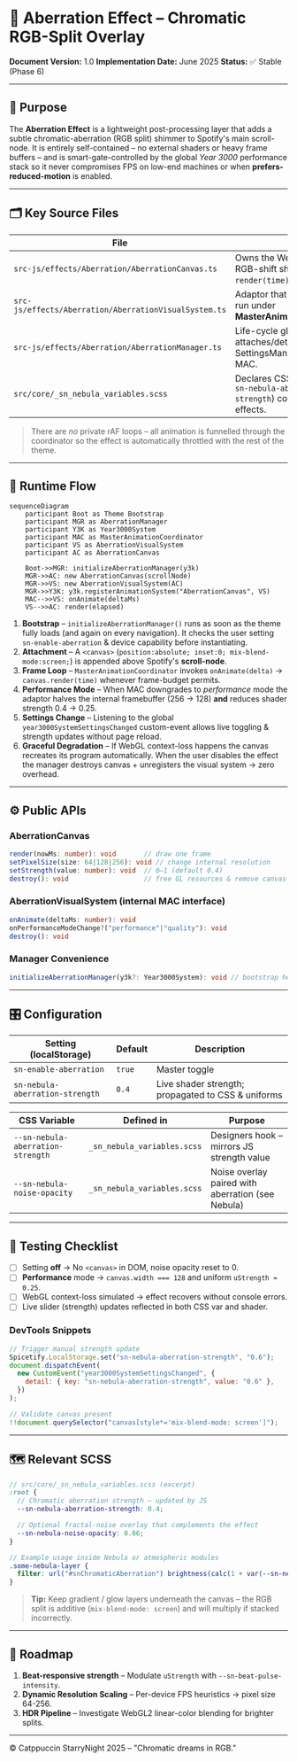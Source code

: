 # 🌌 Aberration Effect – Chromatic RGB-Split Overlay

**Document Version:** 1.0
**Implementation Date:** June 2025
**Status:** ✅ Stable (Phase 6)

---

## 🚀 Purpose

The **Aberration Effect** is a lightweight post-processing layer that adds a subtle chromatic-aberration (RGB split) shimmer to Spotify's main scroll-node. It is entirely self-contained – no external shaders or heavy frame buffers – and is smart-gate-controlled by the global _Year 3000_ performance stack so it never compromises FPS on low-end machines or when **prefers-reduced-motion** is enabled.

---

## 🗂️ Key Source Files

| File                                                  | Role                                                                               |
| ----------------------------------------------------- | ---------------------------------------------------------------------------------- |
| `src-js/effects/Aberration/AberrationCanvas.ts`       | Owns the WebGL context, tiny RGB-shift shader and `render(time)` routine.          |
| `src-js/effects/Aberration/AberrationVisualSystem.ts` | Adaptor that lets the canvas run under **MasterAnimationCoordinator**.             |
| `src-js/effects/Aberration/AberrationManager.ts`      | Life-cycle glue – attaches/detaches, listens to SettingsManager and registers MAC. |
| `src/core/_sn_nebula_variables.scss`                  | Declares CSS tokens (e.g. `--sn-nebula-aberration-strength`) consumed by effects.  |

> There are _no_ private rAF loops – all animation is funnelled through the coordinator so the effect is automatically throttled with the rest of the theme.

---

## 🔄 Runtime Flow

```mermaid
sequenceDiagram
    participant Boot as Theme Bootstrap
    participant MGR as AberrationManager
    participant Y3K as Year3000System
    participant MAC as MasterAnimationCoordinator
    participant VS as AberrationVisualSystem
    participant AC as AberrationCanvas

    Boot->>MGR: initializeAberrationManager(y3k)
    MGR->>AC: new AberrationCanvas(scrollNode)
    MGR->>VS: new AberrationVisualSystem(AC)
    MGR->>Y3K: y3k.registerAnimationSystem("AberrationCanvas", VS)
    MAC-->>VS: onAnimate(deltaMs)
    VS-->>AC: render(elapsed)
```

1. **Bootstrap** – `initializeAberrationManager()` runs as soon as the theme fully loads (and again on every navigation). It checks the user setting `sn-enable-aberration` & device capability before instantiating.
2. **Attachment** – A `<canvas>` (`position:absolute; inset:0; mix-blend-mode:screen;`) is appended above Spotify's **scroll-node**.
3. **Frame Loop** – `MasterAnimationCoordinator` invokes `onAnimate(delta)` → `canvas.render(time)` whenever frame-budget permits.
4. **Performance Mode** – When MAC downgrades to _performance_ mode the adaptor halves the internal framebuffer (256 → 128) **and** reduces shader strength 0.4 → 0.25.
5. **Settings Change** – Listening to the global `year3000SystemSettingsChanged` custom-event allows live toggling & strength updates without page reload.
6. **Graceful Degradation** – If WebGL context-loss happens the canvas recreates its program automatically. When the user disables the effect the manager destroys canvas + unregisters the visual system → zero overhead.

---

## ⚙️ Public APIs

### AberrationCanvas

```ts
render(nowMs: number): void       // draw one frame
setPixelSize(size: 64|128|256): void // change internal resolution
setStrength(value: number): void  // 0–1 (default 0.4)
destroy(): void                   // free GL resources & remove canvas
```

### AberrationVisualSystem (internal MAC interface)

```ts
onAnimate(deltaMs: number): void
onPerformanceModeChange?("performance"|"quality"): void
destroy(): void
```

### Manager Convenience

```ts
initializeAberrationManager(y3k?: Year3000System): void // bootstrap helper
```

---

## 🎛️ Configuration

| Setting (localStorage)          | Default | Description                                        |
| ------------------------------- | ------- | -------------------------------------------------- |
| `sn-enable-aberration`          | `true`  | Master toggle                                      |
| `sn-nebula-aberration-strength` | `0.4`   | Live shader strength; propagated to CSS & uniforms |

| CSS Variable                      | Defined in                  | Purpose                                           |
| --------------------------------- | --------------------------- | ------------------------------------------------- |
| `--sn-nebula-aberration-strength` | `_sn_nebula_variables.scss` | Designers hook – mirrors JS strength value        |
| `--sn-nebula-noise-opacity`       | `_sn_nebula_variables.scss` | Noise overlay paired with aberration (see Nebula) |

---

## 🧪 Testing Checklist

- [ ] Setting **off** → No `<canvas>` in DOM, noise opacity reset to 0.
- [ ] **Performance** mode → `canvas.width === 128` and uniform `uStrength ≈ 0.25`.
- [ ] WebGL context-loss simulated → effect recovers without console errors.
- [ ] Live slider (strength) updates reflected in both CSS var and shader.

### DevTools Snippets

```js
// Trigger manual strength update
Spicetify.LocalStorage.set("sn-nebula-aberration-strength", "0.6");
document.dispatchEvent(
  new CustomEvent("year3000SystemSettingsChanged", {
    detail: { key: "sn-nebula-aberration-strength", value: "0.6" },
  })
);

// Validate canvas present
!!document.querySelector("canvas[style*='mix-blend-mode: screen']");
```

---

## 🗺️ Relevant SCSS

```scss
// src/core/_sn_nebula_variables.scss (excerpt)
:root {
  // Chromatic aberration strength – updated by JS
  --sn-nebula-aberration-strength: 0.4;

  // Optional fractal-noise overlay that complements the effect
  --sn-nebula-noise-opacity: 0.06;
}

// Example usage inside Nebula or atmospheric modules
.some-nebula-layer {
  filter: url("#snChromaticAberration") brightness(calc(1 + var(--sn-nebula-aberration-strength)));
}
```

> **Tip:** Keep gradient / glow layers underneath the canvas – the RGB split is additive (`mix-blend-mode: screen`) and will multiply if stacked incorrectly.

---

## 📅 Roadmap

1. **Beat-responsive strength** – Modulate `uStrength` with `--sn-beat-pulse-intensity`.
2. **Dynamic Resolution Scaling** – Per-device FPS heuristics → pixel size 64-256.
3. **HDR Pipeline** – Investigate WebGL2 linear-color blending for brighter splits.

---

© Catppuccin StarryNight 2025 – "Chromatic dreams in RGB."
